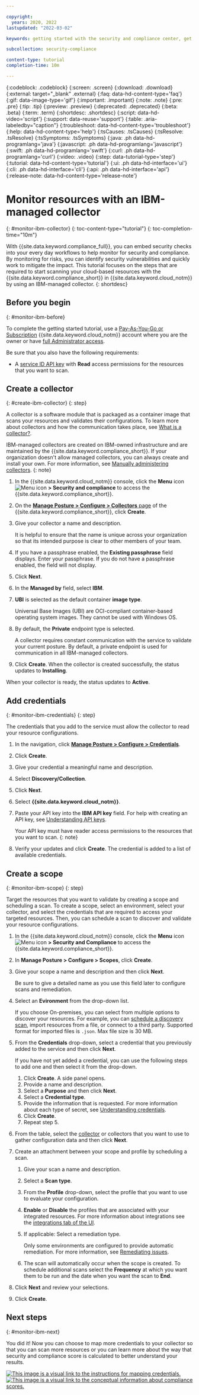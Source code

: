 ```yaml
---

copyright:
  years: 2020, 2022
lastupdated: "2022-03-02"

keywords: getting started with the security and compliance center, get started, security, compliance

subcollection: security-compliance

content-type: tutorial
completion-time: 10m

---
```


{:codeblock: .codeblock}
{:screen: .screen}
{:download: .download}
{:external: target="_blank" .external}
{:faq: data-hd-content-type='faq'}
{:gif: data-image-type='gif'}
{:important: .important}
{:note: .note}
{:pre: .pre}
{:tip: .tip}
{:preview: .preview}
{:deprecated: .deprecated}
{:beta: .beta}
{:term: .term}
{:shortdesc: .shortdesc}
{:script: data-hd-video='script'}
{:support: data-reuse='support'}
{:table: .aria-labeledby="caption"}
{:troubleshoot: data-hd-content-type='troubleshoot'}
{:help: data-hd-content-type='help'}
{:tsCauses: .tsCauses}
{:tsResolve: .tsResolve}
{:tsSymptoms: .tsSymptoms}
{:java: .ph data-hd-programlang='java'}
{:javascript: .ph data-hd-programlang='javascript'}
{:swift: .ph data-hd-programlang='swift'}
{:curl: .ph data-hd-programlang='curl'}
{:video: .video}
{:step: data-tutorial-type='step'}
{:tutorial: data-hd-content-type='tutorial'}
{:ui: .ph data-hd-interface='ui'}
{:cli: .ph data-hd-interface='cli'}
{:api: .ph data-hd-interface='api'}
{:release-note: data-hd-content-type='release-note'}


# Monitor resources with an IBM-managed collector
{: #monitor-ibm-collector}
{: toc-content-type="tutorial"}
{: toc-completion-time="10m"}

With {{site.data.keyword.compliance_full}}, you can embed security checks into your every day workflows to help monitor for security and compliance. By monitoring for risks, you can identify security vulnerabilities and quickly work to mitigate the impact. This tutorial focuses on the steps that are required to start scanning your cloud-based resources with the {{site.data.keyword.compliance_short}} in {{site.data.keyword.cloud_notm}} by using an IBM-managed collector. 
{: shortdesc}


## Before you begin
{: #monitor-ibm-before}

To complete the getting started tutorial, use a [Pay-As-You-Go or Subscription](/docs/account?topic=account-accounts) {{site.data.keyword.cloud_notm}} account where you are the owner or have [full Administrator access](/docs/account?topic=account-assign-access-resources).

Be sure that you also have the following requirements:

- A [service ID API key](/docs/account?topic=account-serviceidapikeys) with **Read** access permissions for the resources that you want to scan.



## Create a collector
{: #create-ibm-collector}
{: step}

A collector is a software module that is packaged as a container image that scans your resources and validates their configurations. To learn more about collectors and how the communication takes place, see [What is a collector?](/docs/security-compliance?topic=security-compliance-collector).

IBM-managed collectors are created on IBM-owned infrastructure and are maintained by the {{site.data.keyword.compliance_short}}. If your organization doesn't allow managed collectors, you can always create and install your own. For more information, see [Manually administering collectors](/docs/security-compliance?topic=security-compliance-collector-manual).
{: note}

1. In the {{site.data.keyword.cloud_notm}} console, click the **Menu** icon ![Menu icon](../../icons/icon_hamburger.svg) **> Security and compliance** to access the {{site.data.keyword.compliance_short}}.
1. On the [**Manage Posture > Configure > Collectors** page](https://{DomainName}/security-compliance/collectors) of the {{site.data.keyword.compliance_short}}, click **Create**.
1. Give your collector a name and description.

   It is helpful to ensure that the name is unique across your organization so that its intended purpose is clear to other members of your team.

1. If you have a passphrase enabled, the **Existing passphrase** field displays. Enter your passphrase. If you do not have a passphrase enabled, the field will not display.
1. Click **Next**.
1. In the **Managed by** field, select **IBM**. 
1. **UBI** is selected as the default container **image type**.

   Universal Base Images (UBI) are OCI-compliant container-based operating system images. They cannot be used with Windows OS.

1. By default, the **Private** endpoint type is selected.

   A collector requires constant communication with the service to validate your current posture. By default, a private endpoint is used for communication in all IBM-managed collectors.

1. Click **Create**. When the collector is created successfully, the status updates to **Installing**.

When your collector is ready, the status updates to **Active**.

## Add credentials
{: #monitor-ibm-credentials}
{: step}

The credentials that you add to the service must allow the collector to read your resource configurations.

1. In the navigation, click [**Manage Posture > Configure > Credentials**](https://{DomainName}/security-compliance/credentials).
2. Click **Create**.
3. Give your credential a meaningful name and description.
4. Select **Discovery/Collection**.
5. Click **Next**.
6. Select **{{site.data.keyword.cloud_notm}}**.
7. Paste your API key into the **IBM API key** field. For help with creating an API key, see [Understanding API keys](/docs/account?topic=account-manapikey).

   Your API key must have reader access permissions to the resources that you want to scan.
   {: note}

8. Verify your updates and click **Create**. The credential is added to a list of available credentials. 


## Create a scope
{: #monitor-ibm-scope}
{: step}

Target the resources that you want to validate by creating a scope and scheduling a scan. To create a scope, select an environment, select your collector, and select the credentials that are required to access your targeted resources. Then, you can schedule a scan to discover and validate your resource configurations.

1. In the {{site.data.keyword.cloud_notm}} console, click the **Menu** icon ![Menu icon](../icons/icon_hamburger.svg) **> Security and Compliance** to access the {{site.data.keyword.compliance_short}}.
2. In **Manage Posture > Configure > Scopes**, click **Create**.
3. Give your scope a name and description and then click **Next**.

   Be sure to give a detailed name as you use this field later to configure scans and remediation.
4. Select an **Evironment** from the drop-down list.

   If you choose On-premises, you can select from multiple options to discover your resources. For example, you can [schedule a discovery scan](/docs/security-compliance?topic=security-compliance-schedule-scan), import resources from a file, or connect to a third party. Supported format for imported files is  `.json`. Max file size is 30 MB.
5. From the **Credentials** drop-down, select a credential that you previously added to the service and then click **Next**.

   If you have not yet added a credential, you can use the following steps to add one and then select it from the drop-down.

   1. Click **Create**. A side panel opens.
   2. Provide a name and description.
   3. Select a **Purpose** and then click **Next**.
   4. Select a **Credential type**.
   5. Provide the information that is requested. For more information about each type of secret, see [Understanding credentials](/docs/security-compliance?topic=security-compliance-permissions#understand-credentials).
   6. Click **Create**.
   7. Repeat step 5.

6. From the table, select the [collector](/docs/security-compliance?topic=security-compliance-collector) or collectors that you want to use to gather configuration data and then click **Next**.
7. Create an attachment between your scope and profile by scheduling a scan. 

   1. Give your scan a name and description.
   2. Select a **Scan type**.
   3. From the **Profile** drop-down, select the profile that you want to use to evaluate your configuration.
   4. **Enable** or **Disable** the profiles that are associated with your integrated resources. For more information about integrations see the [integrations tab of the UI](/security-compliance/integrations).
   4. If applicable: Select a remediation type.

      Only some environments are configured to provide automatic remediation. For more information, see [Remediating issues](/docs/security-compliance?topic=security-compliance-remediation).

   5. The scan will automatically occur when the scope is created. To schedule additional scans select the **Frequency** at which you want them to be run and the date when you want the scan to **End**.

8. Click **Next** and review your selections.
9. Click **Create**. 



## Next steps
{: #monitor-ibm-next}

You did it! Now you can choose to map more credentials to your collector so that you can scan more resources or you can learn more about the way that security and compliance score is calculated to better understand your results. 

[![This image is a visual link to the instructions for mapping credentials.](../images/gs-map-credentials.svg)](/docs/security-compliance?topic=security-compliance-map-credentials)     [![This image is a visual link to the conceptual information about compliance scores.](../images/gs-score.svg)](/docs/security-compliance?topic=security-compliance-view-posture)


